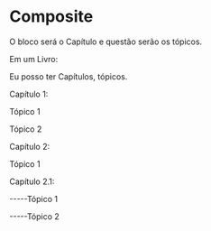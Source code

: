 # Composite

O bloco será o Capítulo e questão serão os tópicos.

Em um Livro:

Eu posso ter Capítulos, tópicos.


Capítulo 1:

Tópico 1

Tópico 2


Capítulo 2:


Tópico 1

Capítulo 2.1:

-----Tópico 1

-----Tópico 2
